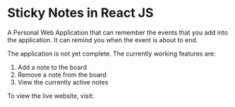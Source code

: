# Sticky Notes in React JS
A Personal Web Application that can remember the events that you add into the application.
It can remind you when the event is about to end.

The application is not yet complete. The currently working features are:
1. Add a note to the board
2. Remove a note from the board
3. View the currently active notes

To view the live website, visit:
